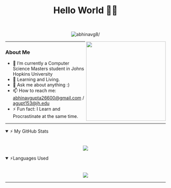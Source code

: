 <h1 align="center">      Hello World 👋👋</h1>

<br />

<!-- 
<img src="https://cdn.rawgit.com/sindresorhus/awesome/d7305f38d29fed78fa85652e3a63e154dd8e8829/media/badge.svg" alt="Awesome Badge"/> -->
<p align="center"> <img src=https://komarev.com/ghpvc/?username=abhinavg8 alt=abhinavg8/> </p> 

<img src="https://media.giphy.com/media/MdA16VIoXKKxNE8Stk/giphy.gif" width="250" align='right'>

---


### About Me

- 🔭 I’m currently a Computer Science Masters student in Johns Hopkins University
- 🌱 Learning and Living.
- 💬 Ask me about anything :)
- 📫 How to reach me: abhinavgupta26600@gmail.com / agupt153@jh.edu
- ⚡ Fun fact: I Learn and Procrastinate at the same time.

---

<details open>
    <summary>⚡ My GitHub Stats </summary>
    <br>
    <p align="center">
        <img src="https://github-readme-stats.vercel.app/api?username=abhinavg8&show_icons=true&count_private=true&theme=tokyonight&hide_border=true"/>
    </p>
</details>
<!-- blank line -->

<details open>
    <summary>⚡Languages Used </summary>
    <br>
    <p align="center">
        <img src="https://github-readme-stats.vercel.app/api/top-langs/?username=abhinavg8&theme=tokyonight&hide_border=true&layout=compact"/>
    </p>
</details>
<!-- blank line -->

---

[linkedin]: https://www.linkedin.com/in/abhinav-gupta-0476371a0/
